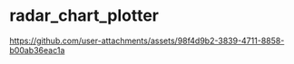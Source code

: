 # radar_chart_plotter


https://github.com/user-attachments/assets/98f4d9b2-3839-4711-8858-b00ab36eac1a

